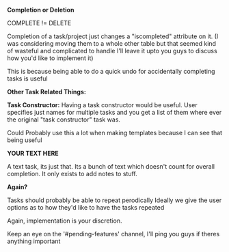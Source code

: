 **Completion or Deletion**

COMPLETE != DELETE

Completion of a task/project just changes a "iscompleted" attribute on it.
(I was considering moving them to a whole other table but that seemed kind of wasteful and complicated to handle
I'll leave it upto you guys to discuss how you'd like to implement it)

This is because being able to do a quick undo for accidentally completing tasks is useful

**Other Task Related Things:**


**Task Constructor:**
Having a task constructor would be useful. User specifies just names for multiple tasks
and you get a list of them where ever the original "task constructor" task was.

Could Probably use this a lot when making templates because I can see that being useful 

**YOUR TEXT HERE**

A text task, its just that. Its a bunch of text which doesn't count for overall completion. 
It only exists to add notes to stuff.

**Again?**

Tasks should probably be able to repeat perodically
Ideally we give the user options as to how they'd like to
have the tasks repeated

Again, implementation is your discretion. 

Keep an eye on the '\#pending-features' channel, I'll ping you guys if theres anything important